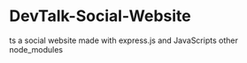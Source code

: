 # DevTalk-Social-Website

ts a social website made with express.js and JavaScripts other node_modules

